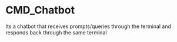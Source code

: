 # CMD_Chatbot
Its a chatbot that receives prompts/queries through the terminal and responds back through the same terminal
